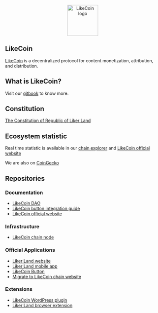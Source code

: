 <p align="center"><a href="https://like.co" target="_blank" rel="noopener noreferrer"><img width="100" src="https://like.co/logo.png" alt="LikeCoin logo"></a></p>

## LikeCoin
[LikeCoin](https://like.co/) is a decentralized protocol for content monetization, attribution, and distribution.

## What is LikeCoin?
Visit our [gitbook](https://docs.like.co) to know more.

## Constitution
[The Constitution of Republic of Liker Land](https://docs.like.co/constitution)

## Ecosystem statistic
Real time statistic is available in our [chain explorer](https://likecoin.bigdipper.live/) and [LikeCoin official website](https://like.co/)

We are also on [CoinGecko](https://www.coingecko.com/en/coins/likecoin)

## Repositories

### Documentation
- [LikeCoin DAO](https://github.com/likecoin/dao)
- [LikeCoin button integration guide](https://github.com/likecoin/LikeCoinButton-integration)
- [LikeCoin official website](https://github.com/likecoin/like-co)

### Infrastructure
- [LikeCoin chain node](https://github.com/likecoin/likecoin-chain)

### Official Applications
- [Liker Land website](https://github.com/likecoin/liker-land)
- [Liker Land mobile app](https://github.com/likecoin/likecoin-app)
- [LikeCoin Button](https://github.com/likecoin/likecoin-button)
- [Migrate to LikeCoin chain website](https://github.com/likecoin/migrate-to-likecoin-chain)

### Extensions
- [LikeCoin WordPress plugin](https://github.com/likecoin/likecoin-wordpress)
- [Liker Land browser extension](https://github.com/likecoin/liker-land-browser-extension)

